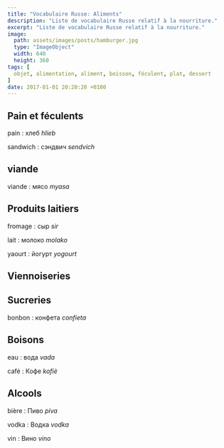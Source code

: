 ```yaml
---
title: "Vocabulaire Russe: Aliments"
description: "Liste de vocabulaire Russe relatif à la nourriture."
excerpt: "Liste de vocabulaire Russe relatif à la nourriture."
image:
  path: assets/images/posts/hamburger.jpg
  type: "ImageObject"
  width: 640
  height: 360
tags: [
  objet, alimentation, aliment, boisson, féculent, plat, dessert
]
date: 2017-01-01 20:20:20 +0100
---
```


## Pain et féculents

pain
: хлеб
*hlieb*

sandwich
: сэндвич
*sendvich*


## viande

viande
: мясо
*myasa*


## Produits laitiers

fromage
: сыр
*sir*

lait
: молоко
*molako*

yaourt
: йогурт
*yogourt*


## Viennoiseries



## Sucreries

bonbon
: конфета
*confieta*


## Boisons

eau
: вода
*vada*

café
: Кофе
*kofiè*


## Alcools

bière
: Пиво
*piva*

vodka
: Водка
*vodka*

vin
: Вино
*vino*
